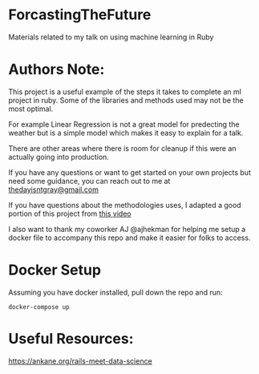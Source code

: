 # ForcastingTheFuture
Materials related to my talk on using machine learning in Ruby

# Authors Note:

This project is a useful example of the steps it takes to complete an ml project in ruby. Some of the libraries and methods used may not be the most optimal.

For example Linear Regression is not a great model for predecting the weather but is a simple model which makes it easy to explain for a talk.

There are other areas where there is room for cleanup if this were an actually going into production.

If you have any questions or want to get started on your own projects but need some guidance, you can reach out to me at thedayisntgray@gmail.com

If you have questions about the methodologies uses, I adapted a good portion of this project from [this video](https://www.youtube.com/watch?v=km95-NMT6lU&t=1258s)

I also want to thank my coworker AJ @ajhekman for helping me setup a docker file to accompany this repo and make it easier for folks to access.

# Docker Setup

Assuming you have docker installed, pull down the repo and run:

```
docker-compose up
```


# Useful Resources:

https://ankane.org/rails-meet-data-science

